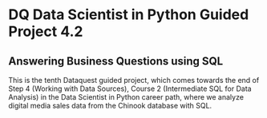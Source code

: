 # DQ Data Scientist in Python Guided Project 4.2
## Answering Business Questions using SQL

This is the tenth Dataquest guided project, which comes towards the end of Step 4 (Working with Data Sources), Course 2 (Intermediate SQL for Data Analysis) in the Data Scientist in Python career path, where we analyze digital media sales data from the Chinook database with SQL.
